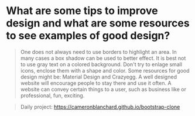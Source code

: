 # What are some tips to improve design and what are some resources to see examples of good design?

>One does not always need to use borders to highlight an area.  In many cases a box shadow can be used to better effect.  It is best not to use gray text on a colored background.  Don't try to enlage small icons, enclose them with a shape and color.  Some resources for good design might be:  Material Design and Crazyegg.  A well designed website will encourage people to stay there and use it often.  A website can convey certain things to a user, such as business like or professional, fun, exciting.


>Daily project:  https://cameronblanchard.github.io/bootstrap-clone